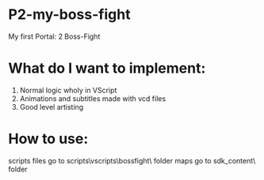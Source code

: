 # P2-my-boss-fight
My first Portal: 2 Boss-Fight
# What do I want to implement:
  1. Normal logic wholy in VScript
  2. Animations and subtitles made with vcd files
  3. Good level artisting
# How to use:
  scripts files go to scripts\vscripts\bossfight\ folder
  maps go to sdk_content\ folder